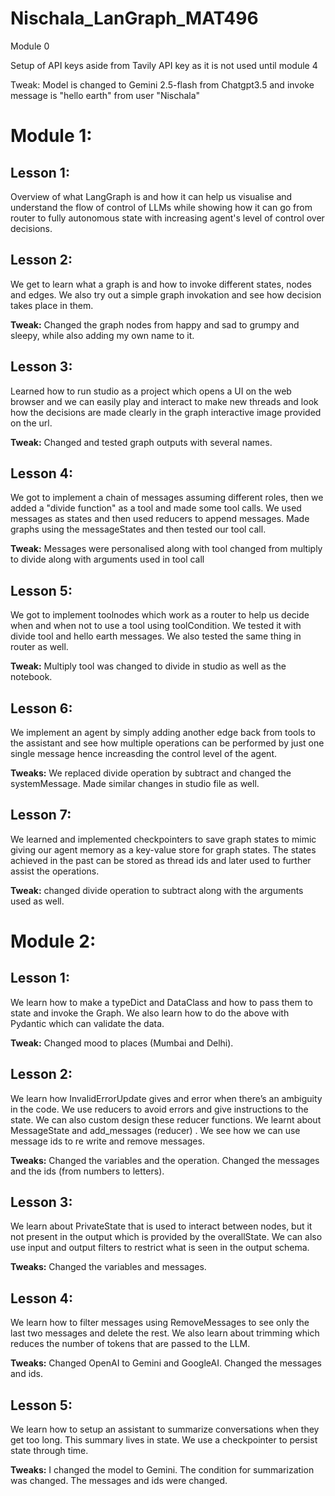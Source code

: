 # Nischala_LanGraph_MAT496

Module 0

Setup of API keys aside from Tavily API key as it is not used until module 4

Tweak: Model is changed to Gemini 2.5-flash from Chatgpt3.5 and invoke message is "hello earth" from user "Nischala"

# Module 1:
## Lesson 1:

Overview of what LangGraph is and how it can help us visualise and understand the flow of control of LLMs while showing how it can go from router to fully autonomous state with increasing agent's level of control over decisions.

## Lesson 2:

We get to learn what a graph is and how to invoke different states, nodes and edges. We also try out a simple graph invokation and see how decision takes place in them.

**Tweak:** Changed the graph nodes from happy and sad to grumpy and sleepy, while also adding my own name to it.

## Lesson 3:
Learned how to run studio as a project which opens a UI on the web browser and we can easily play and interact to make new threads and look how the decisions are made clearly in the graph interactive image provided on the url.

**Tweak:** Changed and tested graph outputs with several names.

## Lesson 4:
We got to implement a chain of messages assuming different roles, then we added a "divide function" as a tool and made some tool calls. We used messages as states and then used reducers to append messages. Made graphs using the messageStates and then tested our tool call.

**Tweak:** Messages were personalised along with tool changed from multiply to divide along with arguments used in tool call

## Lesson 5:
We got to implement toolnodes which work as a router to help us decide when and when not to use a tool using toolCondition. We tested it with divide tool and hello earth messages. We also tested the same thing in router as well.

**Tweak:** Multiply tool was changed to divide in studio as well as the notebook.

## Lesson 6:
We implement an agent by simply adding another edge back from tools to the assistant and see how multiple operations can be performed by just one single message hence increasding the control level of the agent. 

**Tweaks:** We replaced divide operation by subtract and changed the systemMessage. Made similar changes in studio file as well.

## Lesson 7: 
We learned and implemented checkpointers to save graph states to mimic giving our agent memory as a key-value store for graph states. The states achieved in the past can be stored as thread ids and later used to further assist the operations.

**Tweak:** changed divide operation to subtract along with the arguments used as well.


# Module 2: 
## Lesson 1: 
We learn how to make a typeDict and DataClass and how to pass them to state and invoke the Graph. We also learn how to do the above with Pydantic which can validate the data. 

**Tweak:** Changed mood to places (Mumbai and Delhi). 

## Lesson 2: 
We learn how InvalidErrorUpdate gives and error when there’s an ambiguity in the code. 
We use reducers to avoid errors and give instructions to the state. We can also custom design these reducer functions. We learnt about MessageState and add_messages (reducer) .
We see how we can use message ids to re write and remove messages. 

**Tweaks:**  Changed the variables and the operation. Changed the messages and the ids (from numbers to letters). 

## Lesson 3: 
We learn about PrivateState that is used to interact between nodes, but it not present in the output which is provided by the overallState. We can also use input and output filters to restrict what is seen in the output schema. 

**Tweaks:** Changed the variables and messages. 

## Lesson 4:
We learn how to filter messages using RemoveMessages to see only the last two messages and delete the rest.  We also learn about trimming which reduces the number of tokens that are passed to the LLM. 

**Tweaks:** Changed OpenAI to Gemini and GoogleAI. Changed the messages and ids. 

## Lesson 5:
We learn how to setup an assistant to summarize conversations when they get too long. This summary lives in state. We use a checkpointer to persist state through time. 

**Tweaks:** I changed the model to Gemini. The condition for summarization was changed. The messages and ids were changed. 
